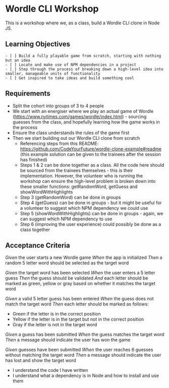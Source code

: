 # Wordle CLI Workshop

This is a workshop where we, as a class, build a Wordle CLI clone in Node JS.

## Learning Objectives

```objectives
- [ ] Build a fully playable game from scratch, starting with nothing but an idea
- [ ] Locate and make use of NPM dependencies in a project
- [ ] Step through the process of breaking down a high-level idea into smaller, manageable units of functionality
- [ ] Get inspired to take ideas and build something cool
```

## Requirements

- Split the cohort into groups of 3 to 4 people
- We start with an energiser where we play an actual game of Wordle (https://www.nytimes.com/games/wordle/index.html) - sourcing guesses from the class, and hopefully learning how the game works in the process
- Ensure the class understands the rules of the game first
- Then we start building out our Wordle CLI clone from scratch
    - Referencing steps from this README: https://github.com/CodeYourFuture/wordle-clone-example#readme (this example solution can be given to the trainees after the session has finished)
    - Steps 1 & 2 can be done together as a class. All the code here should be sourced from the trainees themselves - this is their implementation. However, the volunteer who is running the workshop can ensure the high-level problem is broken down into these smaller functions: getRandomWord, getGuess and showWordWithHighlights
    - Step 3 (getRandomWord) can be done in groups
    - Step 4 (getGuess) can be done in groups - but it might be useful for a volunteer to suggest which NPM dependency we could use
    - Step 5 (showWordWithHighlights) can be done in groups - again, we can suggest which NPM dependency to use
    - Step 6 (improving the user experience) could possibly be done as a class together

## Acceptance Criteria

_Given_ the user starts a new Wordle game
_When_ the app is initialized
_Then_ a random 5 letter word should be selected as the target word

_Given_ the target word has been selected
_When_ the user enters a 5 letter guess
_Then_ the guess should be validated
_And_ each letter should be marked as green, yellow or gray based on whether it matches the target word

_Given_ a valid 5 letter guess has been entered
_When_ the guess does not match the target word
_Then_ each letter should be marked as follows:
- Green if the letter is in the correct position
- Yellow if the letter is in the target but not in the correct position
- Gray if the letter is not in the target word

_Given_ a guess has been submitted
_When_ the guess matches the target word
_Then_ a message should indicate the user has won the game

_Given_ guesses have been submitted
_When_ the user reaches 6 guesses without matching the target word
_Then_ a message should indicate the user has lost and show the target word
- I understand the code I have written
- I understand what a dependency is in Node and how to install and use them
